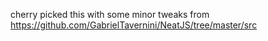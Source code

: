 cherry picked this with some minor tweaks from https://github.com/GabrielTavernini/NeatJS/tree/master/src